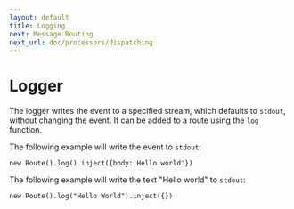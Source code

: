 ```yaml
---
layout: default
title: Logging
next: Message Routing
next_url: doc/processors/dispatching
---
```

# Logger

The logger writes the event to a specified stream, which defaults to `stdout`, without changing the event. It can be added to a route using the `log` function.

The following example will write the event to `stdout`: 

    new Route().log().inject({body:'Hello world'})
   
The following example will write the text "Hello world" to `stdout`:
 
    new Route().log("Hello World").inject({})

